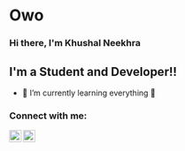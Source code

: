 # Owo
### Hi there, I'm Khushal Neekhra
## I'm a Student and Developer!!

- 🌱 I’m currently learning everything 🤣

### Connect with me:

[<img align="left" alt="codeSTACKr | Instagram" width="22px" src="https://cdn.jsdelivr.net/npm/simple-icons@v3/icons/instagram.svg" />][instagram]

[<img align="left" alt="codeSTACKr | Linkedin" width="22px" src="https://cdn.jsdelivr.net/npm/simple-icons@3.13.0/icons/linkedin.svg" />][linkedin]

[instagram]: https://www.instagram.com/volt_l18/

[linkedin]: https://www.linkedin.com/in/khushal-neekhra-8ba53924b/
